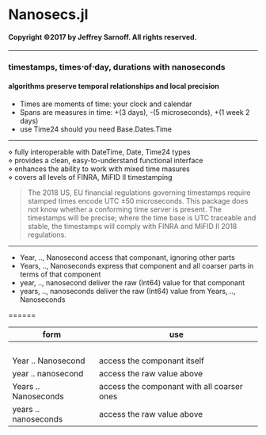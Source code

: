 # Nanosecs.jl
#### Copyright &copy;2017 by Jeffrey Sarnoff.  All rights reserved.
----------
### timestamps, times&sdot;of&sdot;day, durations with nanoseconds
#### algorithms preserve temporal relationships and local precision
- Times are moments of time: your clock and calendar
- Spans are measures in time: +(3 days), -(5 microseconds), +(1 week 2 days)
- use Time24 should you need Base.Dates.Time
----

   &diamond; fully interoperable with DateTime, Date, Time24 types    
   &diamond; provides a clean, easy-to-understand functional interface    
   &diamond; enhances the ability to work with mixed time masures   
   &diamond; covers all levels of FINRA, MiFID II timestamping
   
>  The 2018 US, EU financial regulations governing timestamps require stamped times encode UTC ±50 microseconds.
This package does not know whether a conforming time server is present.  The timestamps will be precise; where the time base is UTC traceable and stable,  the timestamps will comply with FINRA and MiFID II 2018 regulations.

-------

- Year, .., Nanosecond access that componant, ignoring other parts
- Years, .., Nanoseconds express that component and all coarser parts in terms of that component
- year, .., nanosecond deliver the raw (Int64) value for that componant
- years, .., nanoseconds deliver the raw (Int64) value from Years, .., Nanoseconds

======

| form | use |
|------|-----|
| &nbsp; | &nbsp; |
| Year .. Nanosecond | access the componant itself |
| year .. nanosecond | access the raw value above |
| Years .. Nanoseconds | access the componant with all coarser ones |
| years .. nanoseconds | access the raw value above |
